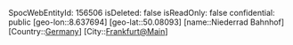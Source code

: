 ﻿---
location: [50.08093,8.637694]
type: Station
tags:
- geo/Station

---
SpocWebEntityId: 156506
isDeleted: false
isReadOnly: false
confidential: public
[geo-lon::8.637694]
[geo-lat::50.08093]
[name::Niederrad Bahnhof]
[Country::[Germany](geo/Continent/Europe/Germany.md)]
[City::[Frankfurt@Main](geo/Continent/Europe/Germany/Hessen/Frankfurt@Main.md)]

